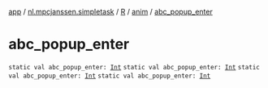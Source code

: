 [app](../../../index.md) / [nl.mpcjanssen.simpletask](../../index.md) / [R](../index.md) / [anim](index.md) / [abc_popup_enter](.)

# abc_popup_enter

`static val abc_popup_enter: `[`Int`](https://kotlinlang.org/api/latest/jvm/stdlib/kotlin/-int/index.html)
`static val abc_popup_enter: `[`Int`](https://kotlinlang.org/api/latest/jvm/stdlib/kotlin/-int/index.html)
`static val abc_popup_enter: `[`Int`](https://kotlinlang.org/api/latest/jvm/stdlib/kotlin/-int/index.html)
`static val abc_popup_enter: `[`Int`](https://kotlinlang.org/api/latest/jvm/stdlib/kotlin/-int/index.html)